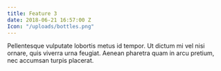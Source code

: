 ```yaml
---
title: Feature 3
date: 2018-06-21 16:57:00 Z
Icon: "/uploads/bottles.png"
---
```


Pellentesque vulputate lobortis metus id tempor. Ut dictum mi vel nisi ornare, quis viverra urna feugiat. Aenean pharetra quam in arcu pretium, nec accumsan turpis placerat.